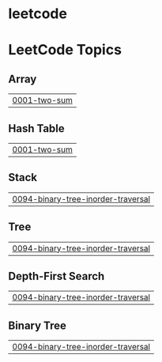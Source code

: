 # leetcode
<!---LeetCode Topics Start-->
# LeetCode Topics
## Array
|  |
| ------- |
| [0001-two-sum](https://github.com/agpprastyo/leetcode/tree/master/0001-two-sum) |
## Hash Table
|  |
| ------- |
| [0001-two-sum](https://github.com/agpprastyo/leetcode/tree/master/0001-two-sum) |
## Stack
|  |
| ------- |
| [0094-binary-tree-inorder-traversal](https://github.com/agpprastyo/leetcode/tree/master/0094-binary-tree-inorder-traversal) |
## Tree
|  |
| ------- |
| [0094-binary-tree-inorder-traversal](https://github.com/agpprastyo/leetcode/tree/master/0094-binary-tree-inorder-traversal) |
## Depth-First Search
|  |
| ------- |
| [0094-binary-tree-inorder-traversal](https://github.com/agpprastyo/leetcode/tree/master/0094-binary-tree-inorder-traversal) |
## Binary Tree
|  |
| ------- |
| [0094-binary-tree-inorder-traversal](https://github.com/agpprastyo/leetcode/tree/master/0094-binary-tree-inorder-traversal) |
<!---LeetCode Topics End-->